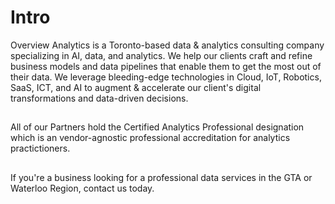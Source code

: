 
# Intro

Overview Analytics is a Toronto-based data & analytics consulting company specializing in AI, data, and analytics. We help our clients craft and refine business models and data pipelines that enable them to get the most out of their data. We leverage bleeding-edge technologies in Cloud, IoT, Robotics, SaaS, ICT, and AI to augment & accelerate our client's digital transformations and data-driven decisions. 

##
All of our Partners hold the Certified Analytics Professional designation which is an vendor-agnostic professional accreditation for  analytics practictioners. 

##
If you're a business looking for a professional data services in the GTA or Waterloo Region, contact us today.